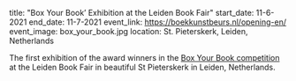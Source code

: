 title: "Box Your Book’ Exhibition at the Leiden Book Fair"
start_date: 11-6-2021
end_date: 11-7-2021
event_link: https://boekkunstbeurs.nl/opening-en/
event_image: box_your_book.jpg
location: St. Pieterskerk, Leiden, Netherlands

The first exhibition of the award winners in the [Box Your Book competition](https://stichting-handboekbinden.eu/activiteiten-stichting-handboekbinden/box-your-book-the-competition/) at the Leiden Book Fair in beautiful St Pieterskerk in Leiden, Netherlands. 
